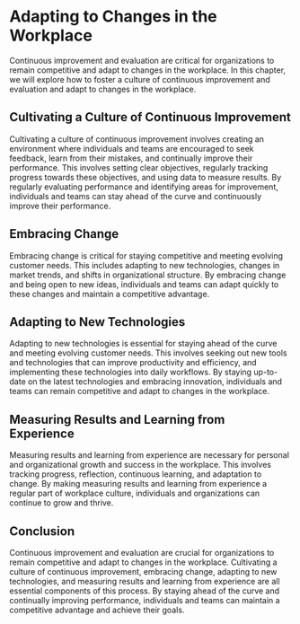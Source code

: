 Adapting to Changes in the Workplace
======================================================================================

Continuous improvement and evaluation are critical for organizations to remain competitive and adapt to changes in the workplace. In this chapter, we will explore how to foster a culture of continuous improvement and evaluation and adapt to changes in the workplace.

Cultivating a Culture of Continuous Improvement
-----------------------------------------------

Cultivating a culture of continuous improvement involves creating an environment where individuals and teams are encouraged to seek feedback, learn from their mistakes, and continually improve their performance. This involves setting clear objectives, regularly tracking progress towards these objectives, and using data to measure results. By regularly evaluating performance and identifying areas for improvement, individuals and teams can stay ahead of the curve and continuously improve their performance.

Embracing Change
----------------

Embracing change is critical for staying competitive and meeting evolving customer needs. This includes adapting to new technologies, changes in market trends, and shifts in organizational structure. By embracing change and being open to new ideas, individuals and teams can adapt quickly to these changes and maintain a competitive advantage.

Adapting to New Technologies
----------------------------

Adapting to new technologies is essential for staying ahead of the curve and meeting evolving customer needs. This involves seeking out new tools and technologies that can improve productivity and efficiency, and implementing these technologies into daily workflows. By staying up-to-date on the latest technologies and embracing innovation, individuals and teams can remain competitive and adapt to changes in the workplace.

Measuring Results and Learning from Experience
----------------------------------------------

Measuring results and learning from experience are necessary for personal and organizational growth and success in the workplace. This involves tracking progress, reflection, continuous learning, and adaptation to change. By making measuring results and learning from experience a regular part of workplace culture, individuals and organizations can continue to grow and thrive.

Conclusion
----------

Continuous improvement and evaluation are crucial for organizations to remain competitive and adapt to changes in the workplace. Cultivating a culture of continuous improvement, embracing change, adapting to new technologies, and measuring results and learning from experience are all essential components of this process. By staying ahead of the curve and continually improving performance, individuals and teams can maintain a competitive advantage and achieve their goals.
